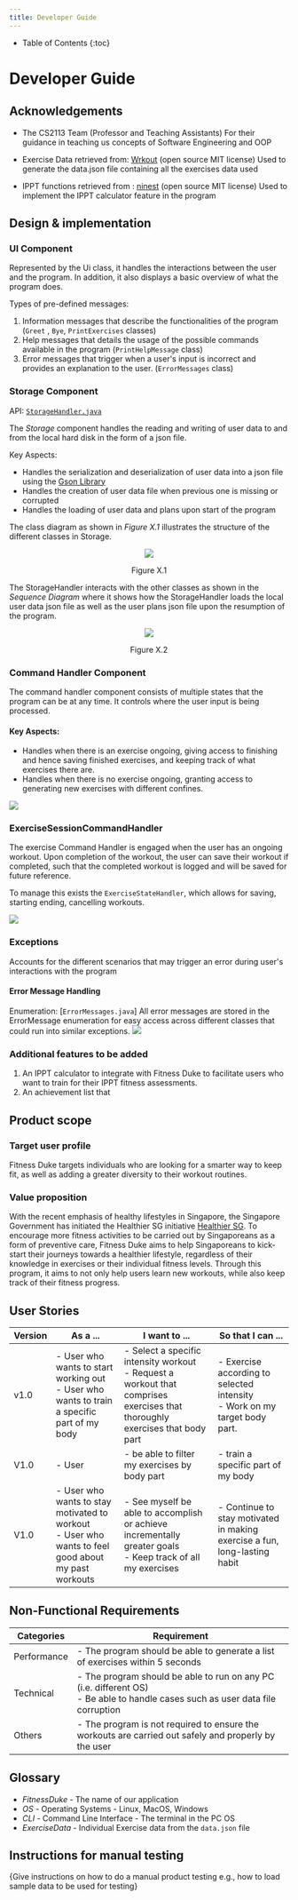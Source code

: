 ```yaml
---
title: Developer Guide
---
```


* Table of Contents
{:toc}

# Developer Guide

## Acknowledgements

* The CS2113 Team (Professor and Teaching Assistants) For their guidance in teaching us concepts of Software
  Engineering and OOP

* Exercise Data retrieved from: [Wrkout](https://github.com/wrkout/exercises.json) (open source MIT license)
  Used to generate the data.json file containing all the exercises data used

* IPPT functions retrieved from : [ninest](https://github.com/ninest/ippt-utils) (open source MIT license)
  Used to implement the IPPT calculator feature in the program

## Design & implementation

### UI Component

Represented by the Ui class, it handles the interactions between the user and the program. In addition, it also displays
a basic overview of what the program does.

Types of pre-defined messages:

1. Information messages that describe the functionalities of the program (`Greet` , `Bye`, `PrintExercises` classes)
2. Help messages that details the usage of the possible commands available in the program (`PrintHelpMessage` class)
3. Error messages that trigger when a user's input is incorrect and provides an explanation to the
   user. (`ErrorMessages` class)

### Storage Component

API: [```StorageHandler.java```](https://github.com/AY2223S2-CS2113-W13-2/tp/blob/master/src/main/java/seedu/duke/storage/StorageHandler.java)

The *Storage* component handles the reading and writing of user data to and from the local hard disk in the form of
a json file.

Key Aspects:

* Handles the serialization and deserialization of user data into a json file using
  the [Gson Library](https://github.com/google/gson)
* Handles the creation of user data file when previous one is missing or corrupted
* Handles the loading of user data and plans upon start of the program

The class diagram as shown in *Figure X.1* illustrates the structure of the different classes in Storage.
<div align="center">
<img src="UML/Images/StorageHandlerClass.png"/>
<p>
Figure X.1
</p>
</div>

The StorageHandler interacts with the other classes as shown in the *Sequence Diagram*
where it shows how the StorageHandler loads the local user data json file as well as the user plans json file upon the 
resumption of the program.
<div align="center">
<img src="UML/Images/LoadingUserCareerData.png"/>
<p>
Figure X.2
</p>
</div>

### Command Handler Component

The command handler component consists of multiple states that the program can be at any time. 
It controls where the user input is being processed.

#### Key Aspects: 

* Handles when there is an exercise ongoing, giving access to finishing and hence saving finished exercises, and keeping track of what exercises there are.
* Handles when there is no exercise ongoing, granting access to generating new exercises with different confines.

<img src="UML/Images/CommandHandler.png" />

### ExerciseSessionCommandHandler
The exercise Command Handler is engaged when the user has an ongoing workout.
Upon completion of the workout, the user can save their workout if completed, such
that the completed workout is logged and will be saved for future reference.

To manage this exists the ```ExerciseStateHandler```, which allows for saving, starting
ending, cancelling workouts.

<img src="UML/Images/CommandHandler.png" />

### Exceptions

Accounts for the different scenarios that may trigger an error during user's interactions with the program

#### Error Message Handling
Enumeration: [```ErrorMessages.java```]
All error messages are stored in the ErrorMessage enumeration for easy access across different classes that could run into similar exceptions.
<img src="UML/Images/ErrorMessagesEnum.png" />


### Additional features to be added

1. An IPPT calculator to integrate with Fitness Duke to facilitate users who want to train for their IPPT fitness
   assessments.
2. An achievement list that 

## Product scope

### Target user profile

Fitness Duke targets individuals who are looking for a smarter way to keep fit, as well as adding a greater diversity
to their workout routines.

### Value proposition

With the recent emphasis of healthy lifestyles in Singapore, the Singapore Government has initiated the Healthier SG
initiative
[Healthier SG](https://www.healthiersg.gov.sg/). To encourage more fitness activities to be carried out by Singaporeans
as a form of preventive care, Fitness Duke aims to help Singaporeans to kick-start their journeys towards
a healthier lifestyle, regardless of their knowledge in exercises or their individual fitness levels.
Through this program, it aims to not only help users learn new workouts, while also keep track of their fitness
progress.

## User Stories

| Version | As a ...                                                                                                 | I want to ...                                                                                                                   | So that I can ...                                                              |
|---------|----------------------------------------------------------------------------------------------------------|---------------------------------------------------------------------------------------------------------------------------------|--------------------------------------------------------------------------------|
| v1.0    | - User who wants to start working out<br/>- User who wants to train a specific part of my body           | - Select a specific intensity workout<br/>- Request a workout that comprises exercises that thoroughly exercises that body part | - Exercise according to selected intensity<br/> - Work on my target body part. |
| V1.0    | - User                                                                                                   | - be able to filter my exercises by body part                                                                                   | - train a specific part of my body                                             |
| V1.0    | - User who wants to stay motivated to workout </br> - User who wants to feel good about my past workouts | - See myself be able to accomplish or achieve incrementally greater goals </br> - Keep track of all my exercises                | - Continue to stay motivated in making exercise a fun, long-lasting habit      |

## Non-Functional Requirements

| Categories  | Requirement                                                                                                                         |
|-------------|-------------------------------------------------------------------------------------------------------------------------------------|
| Performance | - The program should be able to generate a list of exercises within 5 seconds                                                       |
| Technical   | - The program should be able to run on any PC (i.e. different OS) <br/> - Be able to handle cases such as user data file corruption |
| Others      | - The program is not required to ensure the workouts are carried out safely and properly by the user                                |

## Glossary

* *FitnessDuke* - The name of our application
* *OS* - Operating Systems - Linux, MacOS, Windows
* *CLI* - Command Line Interface - The terminal in the PC OS
* *ExerciseData* - Individual Exercise data from the ```data.json``` file

## Instructions for manual testing

{Give instructions on how to do a manual product testing e.g., how to load sample data to be used for testing}
